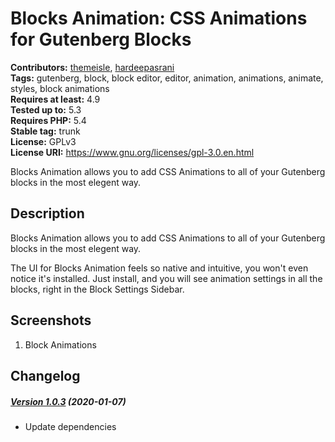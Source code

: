 # Blocks Animation: CSS Animations for Gutenberg Blocks #
**Contributors:** [themeisle](https://profiles.wordpress.org/themeisle), [hardeepasrani](https://profiles.wordpress.org/hardeepasrani)  
**Tags:** gutenberg, block, block editor, editor, animation, animations, animate, styles, block animations  
**Requires at least:** 4.9      
**Tested up to:** 5.3    
**Requires PHP:** 5.4    
**Stable tag:** trunk  
**License:** GPLv3    
**License URI:** https://www.gnu.org/licenses/gpl-3.0.en.html    

Blocks Animation allows you to add CSS Animations to all of your Gutenberg blocks in the most elegent way.

## Description ##

Blocks Animation allows you to add CSS Animations to all of your Gutenberg blocks in the most elegent way.

The UI for Blocks Animation feels so native and intuitive, you won't even notice it's installed. Just install, and you will see animation settings in all the blocks, right in the Block Settings Sidebar.

## Screenshots ##

1. Block Animations


## Changelog ##

##### [Version 1.0.3](https://github.com/Codeinwp/blocks-animation/compare/v1.0.2...v1.0.3) (2020-01-07)

* Update dependencies


